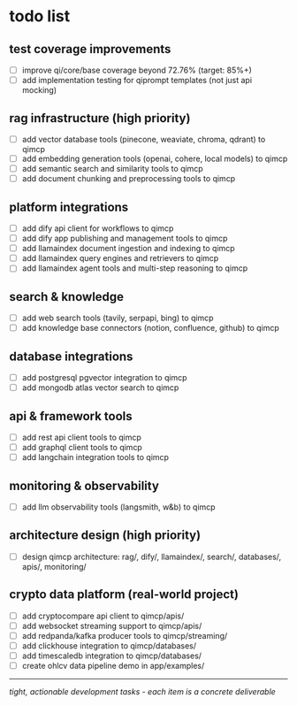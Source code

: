 # todo list

## test coverage improvements

- [ ] improve qi/core/base coverage beyond 72.76% (target: 85%+)
- [ ] add implementation testing for qiprompt templates (not just api mocking)

## rag infrastructure (high priority)

- [ ] add vector database tools (pinecone, weaviate, chroma, qdrant) to qimcp
- [ ] add embedding generation tools (openai, cohere, local models) to qimcp
- [ ] add semantic search and similarity tools to qimcp
- [ ] add document chunking and preprocessing tools to qimcp

## platform integrations

- [ ] add dify api client for workflows to qimcp
- [ ] add dify app publishing and management tools to qimcp
- [ ] add llamaindex document ingestion and indexing to qimcp
- [ ] add llamaindex query engines and retrievers to qimcp
- [ ] add llamaindex agent tools and multi-step reasoning to qimcp

## search & knowledge

- [ ] add web search tools (tavily, serpapi, bing) to qimcp
- [ ] add knowledge base connectors (notion, confluence, github) to qimcp

## database integrations

- [ ] add postgresql pgvector integration to qimcp
- [ ] add mongodb atlas vector search to qimcp

## api & framework tools

- [ ] add rest api client tools to qimcp
- [ ] add graphql client tools to qimcp
- [ ] add langchain integration tools to qimcp

## monitoring & observability

- [ ] add llm observability tools (langsmith, w&b) to qimcp

## architecture design (high priority)

- [ ] design qimcp architecture: rag/, dify/, llamaindex/, search/, databases/, apis/, monitoring/

## crypto data platform (real-world project)

- [ ] add cryptocompare api client to qimcp/apis/
- [ ] add websocket streaming support to qimcp/apis/
- [ ] add redpanda/kafka producer tools to qimcp/streaming/
- [ ] add clickhouse integration to qimcp/databases/
- [ ] add timescaledb integration to qimcp/databases/
- [ ] create ohlcv data pipeline demo in app/examples/

---

*tight, actionable development tasks - each item is a concrete deliverable*